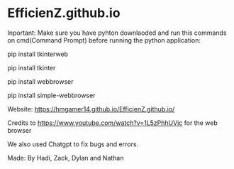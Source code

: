 # EfficienZ.github.io

Inportant: Make sure you have pyhton downlaoded and run this commands on cmd(Command Prompt) before running the python application:

pip install tkinterweb

pip install tkinter

pip install webbrowser

pip install simple-webbrowser

Website: https://hmgamer14.github.io/EfficienZ.github.io/

Credits to https://www.youtube.com/watch?v=1L5zPhhUVic for the web browser

We also used Chatgpt to fix bugs and errors.

Made: By Hadi, Zack, Dylan and Nathan
